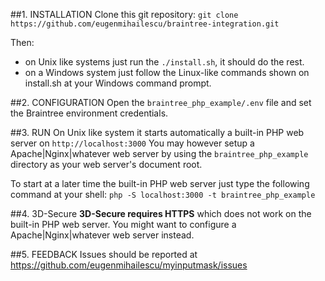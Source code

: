 ##1. INSTALLATION
Clone this git repository: `git clone https://github.com/eugenmihailescu/braintree-integration.git`

Then:
- on Unix like systems just run the `./install.sh`, it should do the rest.
- on a Windows system just follow the Linux-like commands shown on install.sh at your Windows command prompt.

##2. CONFIGURATION
Open the `braintree_php_example/.env` file and set the Braintree environment credentials.

##3. RUN
On Unix like system it starts automatically a built-in PHP web server on `http://localhost:3000`
You may however setup a Apache|Nginx|whatever web server by using the `braintree_php_example` directory as your web server's document root.

To start at a later time the built-in PHP web server just type the following command at your shell:
`php -S localhost:3000 -t braintree_php_example`
  
##4. 3D-Secure
**3D-Secure requires HTTPS** which does not work on the built-in PHP web server. You might want to configure a Apache|Nginx|whatever web server instead. 

##5. FEEDBACK
Issues should be reported at https://github.com/eugenmihailescu/myinputmask/issues 
